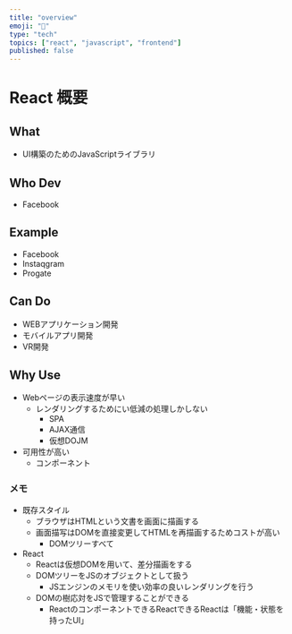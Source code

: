 ```yaml
---
title: "overview"
emoji: "📘"
type: "tech"
topics: ["react", "javascript", "frontend"]
published: false
---
```


# React 概要
## What
- UI構築のためのJavaScriptライブラリ
  
## Who Dev
- Facebook

## Example
- Facebook
- Instaqgram
- Progate

## Can Do
- WEBアプリケーション開発
- モバイルアプリ開発
- VR開発

## Why Use
- Webページの表示速度が早い
  - レンダリングするためにい低減の処理しかしない
    - SPA
    - AJAX通信
    - 仮想DOJM
- 可用性が高い
  - コンポーネント

### メモ
- 既存スタイル
  - ブラウザはHTMLという文書を画面に描画する
  - 画面描写はDOMを直接変更してHTMLを再描画するためコストが高い
    - DOMツリーすべて
- React
  - Reactは仮想DOMを用いて、差分描画をする
  - DOMツリーをJSのオブジェクトとして扱う
    - JSエンジンのメモリを使い効率の良いレンダリングを行う
  - DOMの樹応対をJSで管理することができる
    - ReactのコンポーネントできるReactできるReactは「機能・状態を持ったUI」
  